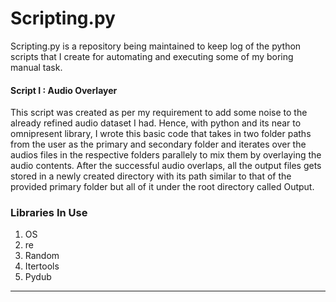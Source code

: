 # Scripting.py

Scripting.py is a repository being maintained to keep log of the python scripts that I create for automating and executing some of my boring manual task. 

#### Script I : Audio Overlayer 
This script was created as per my requirement to add some noise to the already refined audio dataset I had. Hence, with python and its near to omnipresent library, I wrote this basic code that takes in two folder paths from the user as the primary and secondary folder and iterates over the audios files in the respective folders parallely to mix them by overlaying the audio contents. After the successful audio overlaps, all the output files gets stored in a newly created directory with its path similar to that of the provided primary folder but all of it under the root directory called Output. 

### Libraries In Use 
1. OS 
2. re
3. Random 
4. Itertools
5. Pydub 

<hr>

